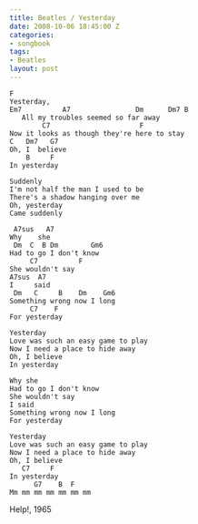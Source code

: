 ```yaml
---
title: Beatles / Yesterday
date: 2008-10-06 18:45:00 Z
categories:
- songbook
tags:
- Beatles
layout: post
---
```


	F
	Yesterday,
	Em7          A7                Dm      Dm7 B
	   All my troubles seemed so far away
	        C7                      F
	Now it looks as though they're here to stay
	C   Dm7   G7
	Oh, I  believe
	    B     F
	In yesterday
	
	Suddenly
	I'm not half the man I used to be
	There's a shadow hanging over me
	Oh, yesterday
	Came suddenly
	
	 A7sus   A7
	Why    she
	 Dm  C  B Dm        Gm6
	Had to go I don't know
	     C7          F
	She wouldn't say
	A7sus  A7
	I     said
	 Dm   C     B    Dm    Gm6
	Something wrong now I long
	     C7    F
	For yesterday
	
	Yesterday
	Love was such an easy game to play
	Now I need a place to hide away
	Oh, I believe
	In yesterday
	
	Why she
	Had to go I don't know
	She wouldn't say
	I said
	Something wrong now I long
	For yesterday
	
	Yesterday
	Love was such an easy game to play
	Now I need a place to hide away
	Oh, I believe
	   C7     F
	In yesterday
	      G7    B  F
	Mm mm mm mm mm mm mm

Help!, 1965

